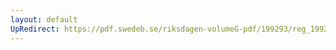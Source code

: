```yaml
---
layout: default
UpRedirect: https://pdf.swedeb.se/riksdagen-volumeG-pdf/199293/reg_199293/reg_199293_0404.pdf
---
```

